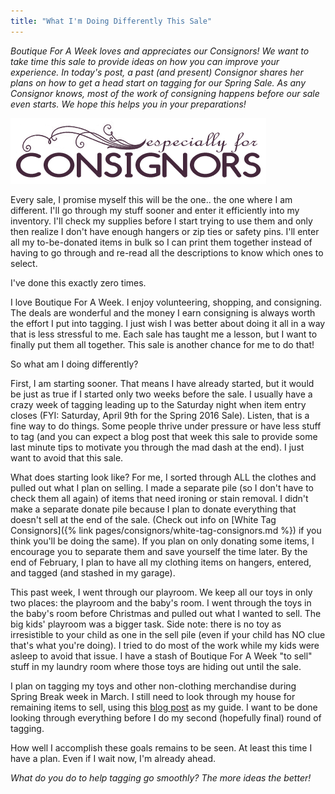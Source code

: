 ```yaml
---
title: "What I'm Doing Differently This Sale"
---
```


_Boutique For A_ _Week_ _loves and appreciates our Consignors! We want to take time this sale to provide ideas on how you can improve your experience._ _In today's post, a past (and present) Consignor shares her plans on how to get a head start on tagging for our Spring Sale._ _As any Consignor knows, most of the work of consigning happens before our sale even starts. We hope this helps you in your preparations!_

![](/img/blog/especiallyForConsignors.png)

Every sale, I promise myself this will be the one.. the one where I am different. I'll go through my stuff sooner and enter it efficiently into my inventory. I'll check my supplies before I start trying to use them and only then realize I don't have enough hangers or zip ties or safety pins. I'll enter all my to-be-donated items in bulk so I can print them together instead of having to go through and re-read all the descriptions to know which ones to select.

I've done this exactly zero times.

I love Boutique For A Week. I enjoy volunteering, shopping, and consigning. The deals are wonderful and the money I earn consigning is always worth the effort I put into tagging. I just wish I was better about doing it all in a way that is less stressful to me. Each sale has taught me a lesson, but I want to finally put them all together. This sale is another chance for me to do that!

So what am I doing differently?

First, I am starting sooner. That means I have already started, but it would be just as true if I started only two weeks before the sale. I usually have a crazy week of tagging leading up to the Saturday night when item entry closes (FYI: Saturday, April 9th for the Spring 2016 Sale). Listen, that is a fine way to do things. Some people thrive under pressure or have less stuff to tag (and you can expect a blog post that week this sale to provide some last minute tips to motivate you through the mad dash at the end). I just want to avoid that this sale.

What does starting look like? For me, I sorted through ALL the clothes and pulled out what I plan on selling. I made a separate pile (so I don't have to check them all again) of items that need ironing or stain removal. I didn't make a separate donate pile because I plan to donate everything that doesn't sell at the end of the sale. (Check out info on [White Tag Consignors]({% link pages/consignors/white-tag-consignors.md %}) if you think you'll be doing the same). If you plan on only donating some items, I encourage you to separate them and save yourself the time later. By the end of February, I plan to have all my clothing items on hangers, entered, and tagged (and stashed in my garage).

This past week, I went through our playroom. We keep all our toys in only two places: the playroom and the baby's room. I went through the toys in the baby's room before Christmas and pulled out what I wanted to sell. The big kids' playroom was a bigger task. Side note: there is no toy as irresistible to your child as one in the sell pile (even if your child has NO clue that's what you're doing). I tried to do most of the work while my kids were asleep to avoid that issue. I have a stash of Boutique For A Week "to sell" stuff in my laundry room where those toys are hiding out until the sale.

I plan on tagging my toys and other non-clothing merchandise during Spring Break week in March. I still need to look through my house for remaining items to sell, using this [blog post](/ten-common-and-not-so-common-places-to-find-items-for-boutique-for-a-week/) as my guide. I want to be done looking through everything before I do my second (hopefully final) round of tagging.

How well I accomplish these goals remains to be seen. At least this time I have a plan. Even if I wait now, I'm already ahead.

_What do you do to help tagging go smoothly? The more ideas the better!_
